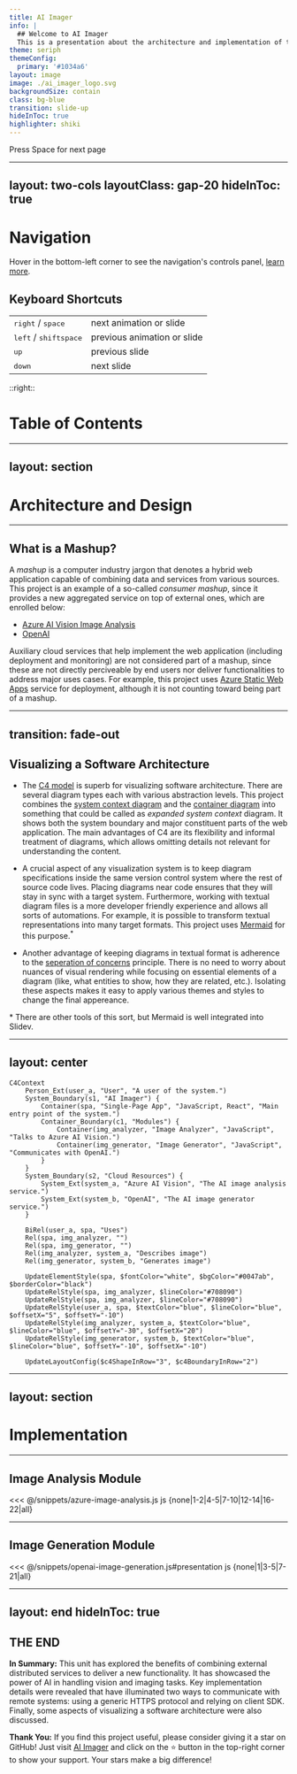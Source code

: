 ```yaml
---
title: AI Imager
info: |
  ## Welcome to AI Imager
  This is a presentation about the architecture and implementation of this educational unit. It contains references for further study and ideas how to evolve the project.
theme: seriph
themeConfig:
  primary: '#1034a6'
layout: image
image: ./ai_imager_logo.svg
backgroundSize: contain
class: bg-blue
transition: slide-up
hideInToc: true
highlighter: shiki
---
```


<style>
  .bg-blue {
    background-color: #12aefe;
  }
  .shadow-icon {
    filter: drop-shadow(2px 4px 6px #000000);
  }
</style>

<div class="pt-12 absolute bottom-0 left-0 right-0 text-center">
  <span @click="$slidev.nav.next" class="px-2 py-1 rounded cursor-pointer" hover="bg-white bg-opacity-10" color="black">
    Press Space for next page <carbon:arrow-right class="inline"/>
  </span>
</div>

<div class="abs-br m-6 flex gap-2">
  <a href="https://github.com/evarga/ai-imager" target="_blank" alt="GitHub" title="Open in GitHub"
    class="text-xl slidev-icon-btn opacity-50 !border-none !hover:text-white shadow-icon">
    <carbon-logo-github />
  </a>
</div>

---
layout: two-cols
layoutClass: gap-20
hideInToc: true
---

# Navigation

Hover in the bottom-left corner to see the navigation's controls panel, [learn more](https://sli.dev/guide/navigation.html).

## Keyboard Shortcuts

|     |     |
| --- | --- |
| <kbd>right</kbd> / <kbd>space</kbd>| next animation or slide |
| <kbd>left</kbd>  / <kbd>shift</kbd><kbd>space</kbd> | previous animation or slide |
| <kbd>up</kbd> | previous slide |
| <kbd>down</kbd> | next slide |

::right::

# Table of Contents

<Toc minDepth="1" maxDepth="2"></Toc>

---
layout: section
---

# Architecture and Design

---

## What is a Mashup?

A *mashup* is a computer industry jargon that denotes a <span v-mark.underline.orange>hybrid web application</span> capable of combining data and services from various sources. This project is an example of a so-called *consumer mashup*, since it provides a new aggregated service on top of external ones, which are enrolled below:

- [Azure AI Vision Image Analysis](https://learn.microsoft.com/en-us/azure/ai-services/computer-vision/overview-image-analysis?tabs=4-0)
- [OpenAI](https://openai.com)

Auxiliary cloud services that help implement the web application (including deployment and monitoring) are not considered part of a mashup, since these are not directly perciveable by end users nor deliver functionalities to address major uses cases. For example, this project uses [Azure Static Web Apps](https://learn.microsoft.com/en-us/azure/static-web-apps/overview) service for deployment, although it is not counting toward being part of a mashup.

---
transition: fade-out
---

## Visualizing a Software Architecture

<v-clicks>

- The [C4 model](https://c4model.com) is superb for visualizing software architecture. There are several diagram types each with various abstraction levels. This project combines the [system context diagram](https://c4model.com/#SystemContextDiagram) and the [container diagram](https://c4model.com/#ContainerDiagram) into something that could be called as *expanded system context* diagram. It shows both the system boundary and major constituent parts of the web application. The main advantages of C4 are its flexibility and informal treatment of diagrams, which allows omitting details not relevant for understanding the content.

- A crucial aspect of any visualization system is to keep diagram specifications inside the same version control system where the rest of source code lives. Placing diagrams near code ensures that they will stay in sync with a target system. Furthermore, working with textual diagram files is a more developer friendly experience and allows all sorts of automations. For example, it is possible to transform textual representations into many target formats. This project uses [Mermaid](https://mermaid.js.org) for this purpose.<sup v-if="$clicks >= 2">*</sup>

- Another advantage of keeping diagrams in textual format is adherence to the [seperation of concerns](https://en.wikipedia.org/wiki/Separation_of_concerns) principle. There is no need to worry about nuances of visual rendering while focusing on essential elements of a diagram (like, what entities to show, how they are related, etc.). Isolating these aspects makes it easy to apply various themes and styles to change the final appereance.

</v-clicks>

<p v-if="$clicks >= 2" class="mt-5 text-sm opacity-75">
  * There are other tools of this sort, but Mermaid is well integrated into Slidev.
</p>

---
layout: center
---

```mermaid {theme: 'neutral', scale: 0.47}
C4Context
    Person_Ext(user_a, "User", "A user of the system.")
    System_Boundary(s1, "AI Imager") {
        Container(spa, "Single-Page App", "JavaScript, React", "Main entry point of the system.")
        Container_Boundary(c1, "Modules") {
            Container(img_analyzer, "Image Analyzer", "JavaScript", "Talks to Azure AI Vision.")
            Container(img_generator, "Image Generator", "JavaScript", "Communicates with OpenAI.")
        }  
    }
    System_Boundary(s2, "Cloud Resources") {
        System_Ext(system_a, "Azure AI Vision", "The AI image analysis service.")
        System_Ext(system_b, "OpenAI", "The AI image generator service.")
    }

    BiRel(user_a, spa, "Uses")
    Rel(spa, img_analyzer, "")
    Rel(spa, img_generator, "")
    Rel(img_analyzer, system_a, "Describes image")
    Rel(img_generator, system_b, "Generates image")    

    UpdateElementStyle(spa, $fontColor="white", $bgColor="#0047ab", $borderColor="black")
    UpdateRelStyle(spa, img_analyzer, $lineColor="#708090")
    UpdateRelStyle(spa, img_analyzer, $lineColor="#708090")
    UpdateRelStyle(user_a, spa, $textColor="blue", $lineColor="blue", $offsetX="5", $offsetY="-10")
    UpdateRelStyle(img_analyzer, system_a, $textColor="blue", $lineColor="blue", $offsetY="-30", $offsetX="20")
    UpdateRelStyle(img_generator, system_b, $textColor="blue", $lineColor="blue", $offsetY="-10", $offsetX="-10")

    UpdateLayoutConfig($c4ShapeInRow="3", $c4BoundaryInRow="2")
```

---
layout: section
---

# Implementation

---

## Image Analysis Module

<<< @/snippets/azure-image-analysis.js js {none|1-2|4-5|7-10|12-14|16-22|all}
<arrow v-click="[5, 6]" x1="500" y1="300" x2="620" y2="360" color="#953" width="2" arrowSize="1" />

---

## Image Generation Module

<<< @/snippets/openai-image-generation.js#presentation js {none|1|3-5|7-21|all}

---
layout: end
hideInToc: true
---

## <CheckeredFlag/> THE END <CheckeredFlag/>

**In Summary:**
This unit has explored the benefits of combining external distributed services to deliver a new functionality. It has showcased the power of AI in handling vision and imaging tasks. Key implementation details were revealed that have illuminated two ways to communicate with remote systems: using a generic HTTPS protocol and relying on client SDK. Finally, some aspects of visualizing a software architecture were also discussed. 

**Thank You:**
If you find this project useful, please consider giving it a star on GitHub! Just visit [AI Imager](https://github.com/evarga/ai-imager) and click on the ⭐ button in the top-right corner to show your support. Your stars make a big difference!
